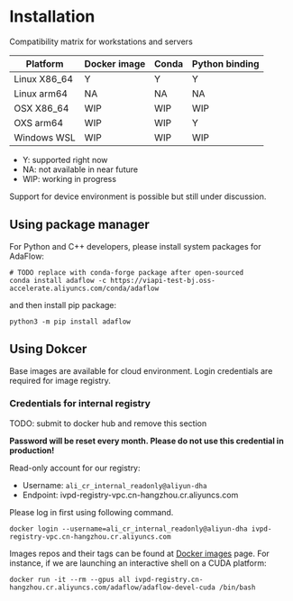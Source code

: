 # Installation

Compatibility matrix for workstations and servers

| Platform     | Docker image                 | Conda  | Python binding |
|--------------|------------------------------|--------|----------------|
| Linux X86_64 | Y                            | Y      | Y              |
| Linux arm64  | NA                           | NA     | NA             |
| OSX X86_64   | WIP                          | WIP    | WIP            |
| OXS arm64    | WIP                          | WIP    | Y              |
| Windows WSL  | WIP                          | WIP    | WIP            |

* Y: supported right now
* NA: not available in near future
* WIP: working in progress

Support for device environment is possible but still under discussion.

## Using package manager

For Python and C++ developers, please install system packages for AdaFlow:

```shell
# TODO replace with conda-forge package after open-sourced
conda install adaflow -c https://viapi-test-bj.oss-accelerate.aliyuncs.com/conda/adaflow
```

and then install pip package:

```shell
python3 -m pip install adaflow
```

## Using Dokcer

Base images are available for cloud environment. Login credentials are required for image registry.

### Credentials for internal registry

TODO: submit to docker hub and remove this section

**Password will be reset every month. Please do not use this credential in production!**

Read-only account for our registry:

* Username: `ali_cr_internal_readonly@aliyun-dha`
* Endpoint: ivpd-registry-vpc.cn-hangzhou.cr.aliyuncs.com

Please log in first using following command.

```shell
docker login --username=ali_cr_internal_readonly@aliyun-dha ivpd-registry-vpc.cn-hangzhou.cr.aliyuncs.com
```

Images repos and their tags can be found at [Docker images](./docker_images.md) page. For instance, if we are launching an interactive shell on a CUDA platform:


```shell
docker run -it --rm --gpus all ivpd-registry.cn-hangzhou.cr.aliyuncs.com/adaflow/adaflow-devel-cuda /bin/bash
```